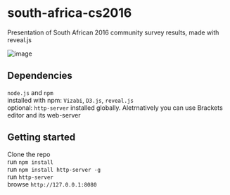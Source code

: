 # south-africa-cs2016
Presentation of South African 2016 community survey results, made with reveal.js  
  
![image](https://cloud.githubusercontent.com/assets/3648190/16027342/6af2b418-31d5-11e6-9380-8a3706fc270b.png)  

## Dependencies  
`node.js` and `npm`  
installed with npm: `Vizabi`, `D3.js`, `reveal.js`  
optional: `http-server` installed globally. Aletrnatively you can use Brackets editor and its web-server

## Getting started    
Clone the repo  
run `npm install`  
run `npm install http-server -g`  
run `http-server`  
browse `http://127.0.0.1:8080`
